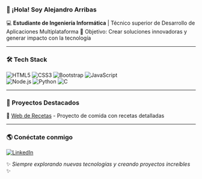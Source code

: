 ### 👋 ¡Hola! Soy Alejandro Arribas  

💻 **Estudiante de Ingeniería Informática** | Técnico superior de Desarrollo de Aplicaciones Multiplataforma
🎯 Objetivo: Crear soluciones innovadoras y generar impacto con la tecnología  

---

### 🛠 Tech Stack

![HTML5](https://img.shields.io/badge/HTML5-E34F26?style=for-the-badge&logo=html5&logoColor=white) 
![CSS3](https://img.shields.io/badge/CSS3-1572B6?style=for-the-badge&logo=css3&logoColor=white) 
![Bootstrap](https://img.shields.io/badge/Bootstrap-7952B3?style=for-the-badge&logo=bootstrap&logoColor=white) 
![JavaScript](https://img.shields.io/badge/JavaScript-F7DF1E?style=for-the-badge&logo=javascript&logoColor=black)  
![Node.js](https://img.shields.io/badge/Node.js-339933?style=for-the-badge&logo=nodedotjs&logoColor=white) 
![Python](https://img.shields.io/badge/Python-3776AB?style=for-the-badge&logo=python&logoColor=white) 
![C](https://img.shields.io/badge/C-00599C?style=for-the-badge&logo=c&logoColor=white)  

---

### 📌 Proyectos Destacados

🔹 [Web de Recetas](https://github.com/alejandroarribascantero/postresRicos) - Proyecto de comida con recetas detalladas

---

### 🌎 Conéctate conmigo

[![LinkedIn](https://img.shields.io/badge/LinkedIn-0A66C2?style=for-the-badge&logo=linkedin&logoColor=white)](https://linkedin.com/in/alejandro-arribas-cantero-819882232)  

✨ _Siempre explorando nuevas tecnologías y creando proyectos increíbles_ ✨

